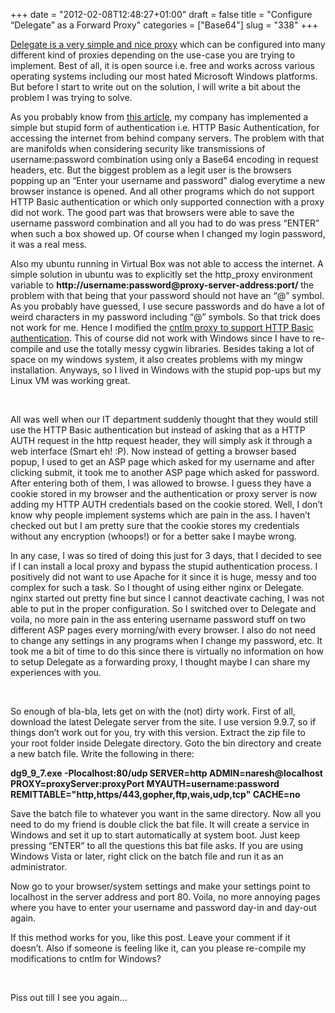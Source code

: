 +++
date = "2012-02-08T12:48:27+01:00"
draft = false
title = "Configure “Delegate” as a Forward Proxy"
categories = ["Base64"]
slug = "338"
+++

<p><a href="http://www.delegate.org/delegate/" target="_blank">Delegate is a very simple and nice proxy</a> which can be configured into many different kind of proxies depending on the use-case you are trying to implement. Best of all, it is open source i.e. free and works across various operating systems including our most hated Microsoft Windows platforms. But before I start to write out on the solution, I will write a bit about the problem I was trying to solve.</p>  <p>As you probably know from <a title="cntlm-0.35.1 modified to support Basic HTTP Auth with HTTPAUTH parameter" href="http://www.naresh.se/2010/12/08/cntlm-0-35-1-modified-to-support-basic-http-auth-with-httpauth-parameter/" target="_blank">this article</a>, my company has implemented a simple but stupid form of authentication i.e. HTTP Basic Authentication, for accessing the internet from behind company servers. The problem with that are manifolds when considering security like transmissions of username:password combination using only a Base64 encoding in request headers, etc. But the biggest problem as a legit user is the browsers popping up an “Enter your username and password” dialog everytime a new browser instance is opened. And all other programs which do not support HTTP Basic authentication or which only supported connection with a proxy did not work. The good part was that browsers were able to save the username password combination and all you had to do was press “ENTER” when such a box showed up. Of course when I changed my login password, it was a real mess. </p>  <p>Also my ubuntu running in Virtual Box was not able to access the internet. A simple solution in ubuntu was to explicitly set the http_proxy environment variable to <strong>http://username:password@proxy-server-address:port/</strong> the problem with that being that your password should not have an “@” symbol. As you probably have guessed, I use secure passwords and do have a lot of weird characters in my password including “@” symbols. So that trick does not work for me. Hence I modified the <a title="cntlm proxy to support HTTP Basic authentication" href="cntlm-0.35.1 modified to support Basic HTTP Auth with HTTPAUTH parameter" target="_blank">cntlm proxy to support HTTP Basic authentication</a>. This of course did not work with Windows since I have to re-compile and use the totally messy cygwin libraries. Besides taking a lot of space on my windows system, it also creates problems with my mingw installation. Anyways, so I lived in Windows with the stupid pop-ups but my Linux VM was working great.</p>  <p>&#160;</p>  <p>All was well when our IT department suddenly thought that they would still use the HTTP Basic authentication but instead of asking that as a HTTP AUTH request in the http request header, they will simply ask it through a web interface (Smart eh! :P). Now instead of getting a browser based popup, I used to get an ASP page which asked for my username and after clicking submit, it took me to another ASP page which asked for password. After entering both of them, I was allowed to browse. I guess they have a cookie stored in my browser and the authentication or proxy server is now adding my HTTP AUTH credentials based on the cookie stored. Well, I don’t know why people implement systems which are pain in the ass. I haven’t checked out but I am pretty sure that the cookie stores my credentials without any encryption (whoops!) or for a better sake I maybe wrong.</p>  <p>In any case, I was so tired of doing this just for 3 days, that I decided to see if I can install a local proxy and bypass the stupid authentication process. I positively did not want to use Apache for it since it is huge, messy and too complex for such a task. So I thought of using either nginx or Delegate. nginx started out pretty fine but since I cannot deactivate caching, I was not able to put in the proper configuration. So I switched over to Delegate and voila, no more pain in the ass entering username password stuff on two different ASP pages every morning/with every browser. I also do not need to change any settings in any programs when I change my password, etc. It took me a bit of time to do this since there is virtually no information on how to setup Delegate as a forwarding proxy, I thought maybe I can share my experiences with you.</p>  <p>&#160;</p>  <p>So enough of bla-bla, lets get on with the (not) dirty work. First of all, download the latest Delegate server from the site. I use version 9.9.7, so if things don’t work out for you, try with this version. Extract the zip file to your root folder inside Delegate directory. Goto the bin directory and create a new batch file. Write the following in there:</p>  <p><strong>dg9_9_7.exe -Plocalhost:80/udp SERVER=http ADMIN=naresh@localhost PROXY=proxyServer:proxyPort MYAUTH=username:password REMITTABLE=&quot;http,https/443,gopher,ftp,wais,udp,tcp&quot; CACHE=no</strong></p>  <p>Save the batch file to whatever you want in the same directory. Now all you need to do my friend is double click the bat file. It will create a service in Windows and set it up to start automatically at system boot. Just keep pressing “ENTER” to all the questions this bat file asks. If you are using Windows Vista or later, right click on the batch file and run it as an administrator.</p>  <p>Now go to your browser/system settings and make your settings point to localhost in the server address and port 80. Voila, no more annoying pages where you have to enter your username and password day-in and day-out again.</p>  <p>If this method works for you, like this post. Leave your comment if it doesn’t. Also if someone is feeling like it, can you please re-compile my modifications to cntlm for Windows?</p>  <p>&#160;</p>  <p>Piss out till I see you again…</p>
